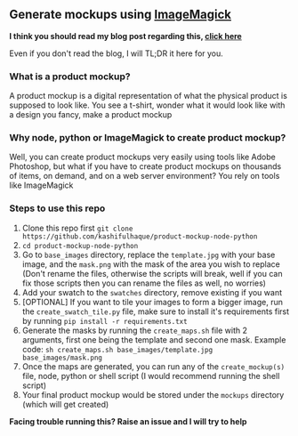 ## **Generate mockups using [ImageMagick](https://imagemagick.org/index.php)**

**I think you should read my blog post regarding this, [click here](https://ifkash.hashnode.dev/imagemagick-product-mockups)**

Even if you don't read the blog, I will TL;DR it here for you.

### **What is a product mockup?**
A product mockup is a digital representation of what the physical product is supposed to look like. You see a t-shirt, wonder what it would look like with a design you fancy, make a product mockup

### **Why node, python or ImageMagick to create product mockup?**
Well, you can create product mockups very easily using tools like Adobe Photoshop, but what if you have to create product mockups on thousands of items, on demand, and on a web server environment? You rely on tools like ImageMagick

### **Steps to use this repo**

1. Clone this repo first `git clone https://github.com/kashifulhaque/product-mockup-node-python`
2. `cd product-mockup-node-python`
3. Go to `base_images` directory, replace the `template.jpg` with your base image, and the `mask.png` with the mask of the area you wish to replace (Don't rename the files, otherwise the scripts will break, well if you can fix those scripts then you can rename the files as well, no worries)
4. Add your swatch to the `swatches` directory, remove existing if you want
5. [OPTIONAL] If you want to tile your images to form a bigger image, run the `create_swatch_tile.py` file, make sure to install it's requirements first by running `pip install -r requirements.txt`
6. Generate the masks by running the `create_maps.sh` file with 2 arguments, first one being the template and second one mask. Example code: `sh create_maps.sh base_images/template.jpg base_images/mask.png`
7. Once the maps are generated, you can run any of the `create_mockup(s)` file, node, python or shell script (I would recommend running the shell script)
8. Your final product mockup would be stored under the `mockups` directory (which will get created)

**Facing trouble running this? Raise an issue and I will try to help**
